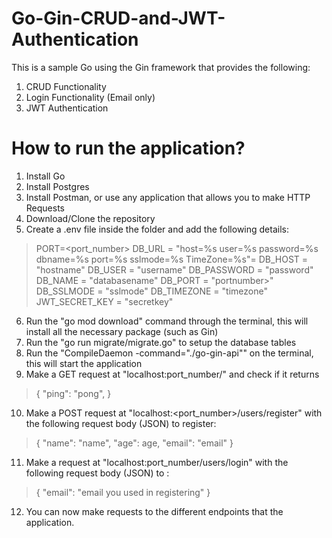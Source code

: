 # Go-Gin-CRUD-and-JWT-Authentication
This is a sample Go using the Gin framework that provides the following:
1. CRUD Functionality
2. Login Functionality (Email only)
3. JWT Authentication

# How to run the application?
1. Install Go
2. Install Postgres
3. Install Postman, or use any application that allows you to make HTTP Requests
4. Download/Clone the repository
5. Create a .env file inside the folder and add the following details:

> PORT=<port_number>
> DB_URL = "host=%s user=%s password=%s dbname=%s port=%s sslmode=%s TimeZone=%s"=
> DB_HOST = "hostname"
> DB_USER = "username"
> DB_PASSWORD = "password"
> DB_NAME = "databasename"
> DB_PORT = "portnumber>"
> DB_SSLMODE = "sslmode"
> DB_TIMEZONE = "timezone"
> JWT_SECRET_KEY = "secretkey"

6. Run the "go mod download" command through the terminal, this will install all the necessary package (such as Gin)
7. Run the "go run migrate/migrate.go" to setup the database tables
8. Run the "CompileDaemon -command="./go-gin-api"" on the terminal, this will start the application
9. Make a GET request at "localhost:port_number/" and check if it returns

> {
>   "ping": "pong",
> }

10. Make a POST request at "localhost:<port_number>/users/register" with the following request body (JSON) to register:

> {
>   "name": "name",
>   "age": age,
>   "email": "email"
> }

11.  Make a request at "localhost:port_number/users/login" with the following request body (JSON) to :

> {
>    "email": "email you used in registering"
> }

12.  You can now make requests to the different endpoints that the application.
